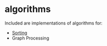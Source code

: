 # algorithms

Included are implementations of algorithms for:

- [Sorting][0]
- Graph Processing

[0]: http://algs4.cs.princeton.edu/20sorting/
